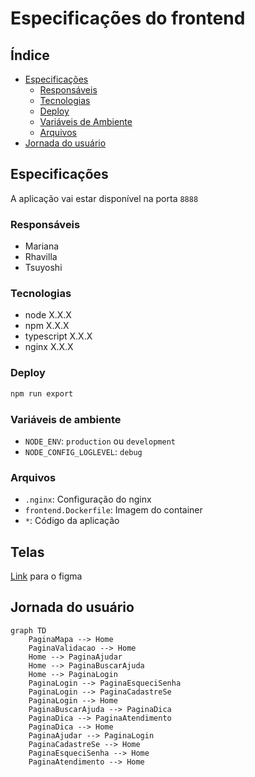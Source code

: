 # Especificações do frontend

## Índice

- [Especificações](#especificações)
    - [Responsáveis](#responsáveis)
    - [Tecnologias](#tecnologias)
    - [Deploy](#deploy)
    - [Variáveis de Ambiente](#variáveis-de-ambiente)
    - [Arquivos](#arquivos)
- [Jornada do usuário](#jornada-do-usuário)

## Especificações

A aplicação vai estar disponível na porta `8888`

### Responsáveis

- Mariana
- Rhavilla
- Tsuyoshi

### Tecnologias

- node X.X.X
- npm X.X.X
- typescript X.X.X
- nginx X.X.X

### Deploy

```sh
npm run export
```

### Variáveis de ambiente

- `NODE_ENV`: `production` ou `development`
- `NODE_CONFIG_LOGLEVEL`: `debug`

### Arquivos

- `.nginx`: Configuração do nginx
- `frontend.Dockerfile`: Imagem do container
- `*`: Código da aplicação

## Telas

[Link](https://www.figma.com) para o figma

## Jornada do usuário

```mermaid
graph TD
    PaginaMapa --> Home
    PaginaValidacao --> Home
    Home --> PaginaAjudar
    Home --> PaginaBuscarAjuda
    Home --> PaginaLogin
    PaginaLogin --> PaginaEsqueciSenha
    PaginaLogin --> PaginaCadastreSe
    PaginaLogin --> Home
    PaginaBuscarAjuda --> PaginaDica
    PaginaDica --> PaginaAtendimento
    PaginaDica --> Home
    PaginaAjudar --> PaginaLogin
    PaginaCadastreSe --> Home
    PaginaEsqueciSenha --> Home
    PaginaAtendimento --> Home
```

